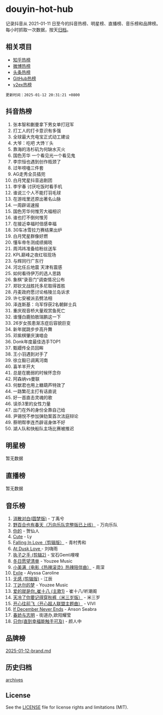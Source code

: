 # douyin-hot-hub

记录抖音从 2021-01-11 日至今的抖音热榜、明星榜、直播榜、音乐榜和品牌榜。每小时抓取一次数据，按天[归档](archives)。

## 相关项目

- [知乎热榜](https://github.com/lonnyzhang423/zhihu-hot-hub)
- [微博热榜](https://github.com/lonnyzhang423/weibo-hot-hub)
- [头条热榜](https://github.com/lonnyzhang423/toutiao-hot-hub)
- [GitHub热榜](https://github.com/lonnyzhang423/github-hot-hub)
- [v2ex热榜](https://github.com/lonnyzhang423/v2ex-hot-hub)


`更新时间：2025-01-12 20:31:21 +0800`

## 抖音热榜

1. 张本智和蒯曼拿下男女单打冠军
1. 打工人的打卡意识有多强
1. 全球最大充电宝正式动工建设
1. 大爷：吃吧 大馋丫头
1. 靠海的洛杉矶为何缺水灭火
1. 国色芳华 一个看见光一个看见鬼
1. 李宗恒也遇到创作瓶颈了
1. 过年唠嗑三件套
1. AG走秀全员插兜
1. 白月梵星抖音追剧团
1. 李宇春 讨厌吃饭时看手机
1. 谁说三个人不能打羽毛球
1. 在游戏里还原出著名山脉
1. 一周辟谣速报
1. 国色芳华何惟芳大福相识
1. 谁也打不倒何惟芳
1. 在接近幸福时倍感幸福
1. 30车冰雪拉力赛结果出炉
1. 白月梵星群像好燃
1. 懂车帝冬测成绩揭晓
1. 周鸿祎准备给粉丝送车
1. KPL巅峰之夜红毯现场
1. 与辉同行广东行
1. 河北任丘地震 天津有震感
1. 如何看待伊万的选人思路
1. 象棋“录音门”调查情况公布
1. 郑钦文战胜托多尼取得首胜
1. 丹麦政府愿讨论格陵兰岛诉求
1. 许七安被派去劈法相
1. 泽连斯基：乌军俘获2名朝鲜士兵
1. 重庆观音桥大量观赏鱼死亡
1. 谁懂白鹿拍敖瑞鹏这一下
1. 26岁女孩患渐冻症后容貌巨变
1. 新年就跳步步高升舞
1. 邓紫棋肇庆演唱会
1. Donk年度最佳选手TOP1
1. 甄嬛传全员回眸
1. 王小羽遇到对手了
1. 徐立毅已调离河南
1. 喜羊羊开大
1. 总是在脆弱的时候怀念你
1. 阿森纳vs曼联
1. 何猷君也用上糖葫芦特效了
1. 一路繁花主打有话直说
1. 好一首直击灵魂的歌
1. 误杀3里的女性力量
1. 出门在外的身份全靠自己给
1. 尹锡悦不参加弹劾案首次法庭辩论
1. 蔡明帮李连杰辟谣身体不好
1. 湖人队和快船队主场比赛被推迟

## 明星榜

暂无数据

## 直播榜

暂无数据

## 音乐榜

1. [消散对白(圆梦版)](https://sf5-hl-cdn-tos.douyinstatic.com/obj/tos-cn-ve-2774/og4jB5I5IizzoZVAAAzWgBMAsMDWoArfwBOiFs) - 丁禹兮
1. [野百合也有春天（万向乐队完整版已上线）](https://sf5-hl-cdn-tos.douyinstatic.com/obj/tos-cn-ve-2774/oMnUxhRAMiAGBqDtIPBQ7ACYQZFlJCftcgeDJE) - 万向乐队
1. [你的](https://sf6-cdn-tos.douyinstatic.com/obj/tos-cn-ve-2774/oYuIeKf42jB7sEV6B2upMdpYAgfrQWj0FeRegh) - 贺仙人
1. [Cute](https://sf5-hl-cdn-tos.douyinstatic.com/obj/tos-cn-ve-2774/o4IbIzHWKAAB4wsS5qMBRiiAlEBGTpQRNfFvuo) - Ly
1. [Falling In Love（剪辑版）](https://sf5-hl-cdn-tos.douyinstatic.com/obj/tos-cn-ve-2774/o8ajpA8zzgBPahbBIO8AcKGBLJezFCRd1wfP9f) - 青村秀和
1. [ At Dusk  Love ](https://sf5-hl-cdn-tos.douyinstatic.com/obj/tos-cn-ve-2774/o8CrpCf5CaYgI4ZrtQgMQAFEfuGqNnRSDQAPBc) - 刘嗨雨
1. [执子之手 (剪辑2)](https://sf5-hl-cdn-tos.douyinstatic.com/obj/tos-cn-ve-2774/oUoZLQjCc31XzqsBnBQUNgeKtYPBcgbFDwtfcu) - 宝石Gem\哩哩
1. [冬日愿望清单](https://sf5-hl-cdn-tos.douyinstatic.com/obj/tos-cn-ve-2774/oIIgUOeamCFCVAzxN6MFRLIBlLGpUqQxeeHrLE) - Youzee Music
1. [小美满（电影《热辣滚烫》热辣陪伴曲）](https://sf5-hl-cdn-tos.douyinstatic.com/obj/tos-cn-ve-2774/o0GAn2lSgfZIDUgtevCGDQYnFg4CwnrBaxbTZL) - 周深
1. [Exile](https://sf5-hl-cdn-tos.douyinstatic.com/obj/tos-cn-ve-2774/oYj4gAQTknKE3WW0Je8KGmQ7z1cA4FefwtbufD) - Alyssa Caroline
1. [无感 (剪辑版)](https://sf5-hl-cdn-tos.douyinstatic.com/obj/tos-cn-ve-2774/o0eIsUzJBDlQaQFC5OFlgbMEZC1TFYBftOBn6p) - 江辰
1. [丁达尔的梦](https://sf5-hl-cdn-tos.douyinstatic.com/obj/tos-cn-ve-2774/oMU3WirUZBVQkAC9ccG5P2IQirziZM2RTInUY) - Youzee Music
1. [爱的就是你_崔十八 (主歌1)](https://sf5-hl-cdn-tos.douyinstatic.com/obj/tos-cn-ve-2774/oI5BO5DhFZ6UTcNCnZaOCBLtZ7WIMQGfgnXf5E) - 崔十八/听潮阁
1. [天冷了你要记得穿秋裤（米三岁版）](https://sf3-cdn-tos.douyinstatic.com/obj/tos-cn-ve-2774/oQlIwVIDWiZ6BQilAorS7MA0AgCkQDvcZAdm1) - 米三岁
1. [开心往前飞（开心超人联盟主题曲）](https://sf5-hl-cdn-tos.douyinstatic.com/obj/tos-cn-ve-2774/9d8fb7c82cf1421fb93a9fe925275e0a) - VIVI
1. [If December Never Ends](https://sf5-hl-cdn-tos.douyinstatic.com/obj/tos-cn-ve-2774/oY1IQMoTgCFIBg8RZifyqlBBt1UFgitTYmxeOS) - Anson Seabra
1. [春娇与志明](https://sf5-hl-cdn-tos.douyinstatic.com/obj/tos-cn-ve-2774/e530d8fceb7044b39707d7f9ff54add1) - 街道办,欧阳耀莹
1. [只你(直到幸福能触手可及)](https://sf5-hl-cdn-tos.douyinstatic.com/obj/tos-cn-ve-2774/o0lBkRDzFTeaVSUz3ZZSCBVtZ5DIMQGfgmEAuE) - 颜人中

## 品牌榜

[2025-01-12-brand.md](archives/2025-01-12-brand.md)

## 历史归档

[archives](archives)

## License

See the [LICENSE](LICENSE) file for license rights and limitations (MIT).
